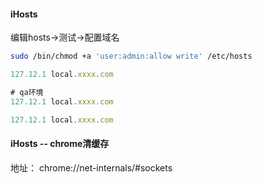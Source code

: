 #### iHosts

编辑hosts$\longrightarrow$测试$\longrightarrow$配置域名

```bash
sudo /bin/chmod +a 'user:admin:allow write' /etc/hosts
```



```javascript
127.12.1 local.xxxx.com

# qa环境
127.12.1 local.xxxx.com

127.12.1 local.xxxx.com
```

#### iHosts -- chrome清缓存

地址： chrome://net-internals/#sockets